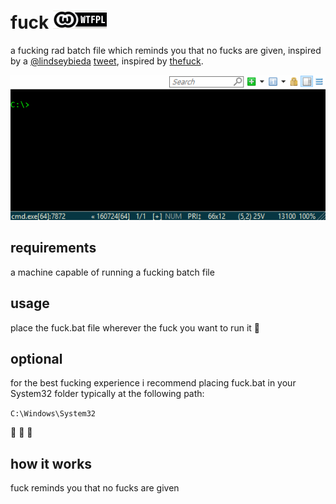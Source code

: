 # fuck [![WTFPL][license-badge]](LICENSE)

a fucking rad batch file which reminds you that no fucks are given, inspired by a [@lindseybieda](https://twitter.com/lindseybieda) [tweet](https://twitter.com/lindseybieda/status/767807738562871296), inspired by [thefuck](https://github.com/nvbn/thefuck/).

[![gif with the fucking example][examples-link]][examples-link]

## requirements

a machine capable of running a fucking batch file

## usage

place the fuck.bat file wherever the fuck you want to run it :fu: 

## optional

for the best fucking experience i recommend placing fuck.bat in your System32 folder typically at the following path: 

`C:\Windows\System32` 

:clap: :clap: :clap:

## how it works

fuck reminds you that no fucks are given

[examples-link]:   https://github.com/joshschmelzle/fuck/blob/master/example.gif
[license-badge]:   https://github.com/joshschmelzle/fuck/blob/master/wtfpl-badge-1.png
